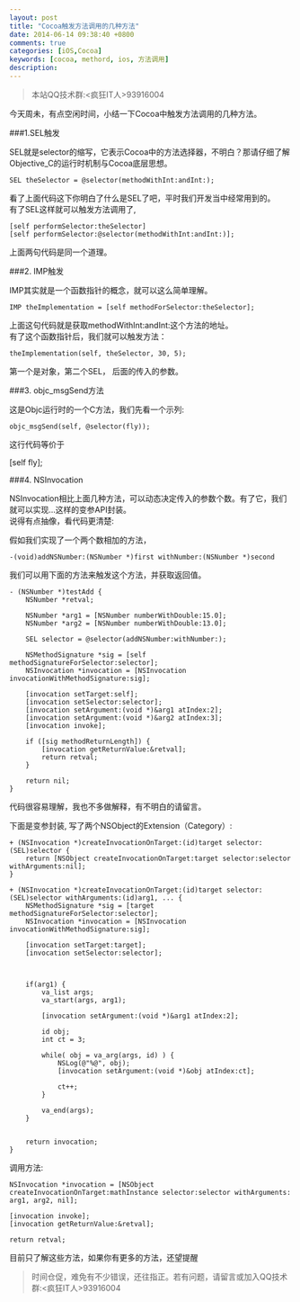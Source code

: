```yaml
---
layout: post
title: "Cocoa触发方法调用的几种方法"
date: 2014-06-14 09:38:40 +0800
comments: true
categories: [iOS,Cocoa]
keywords: [cocoa, methord, ios, 方法调用]
description: 
---
```

>本站QQ技术群:<疯狂IT人>93916004

今天周未，有点空闲时间，小结一下Cocoa中触发方法调用的几种方法。

###1.SEL触发

SEL就是selector的缩写，它表示Cocoa中的方法选择器，不明白？那请仔细了解Objective_C的运行时机制与Cocoa底层思想。 <br>

```
SEL theSelector = @selector(methodWithInt:andInt:);
```
看了上面代码这下你明白了什么是SEL了吧，平时我们开发当中经常用到的。<br>
有了SEL这样就可以触发方法调用了,<br>

```
[self performSelector:theSelector]
[self performSelector:@selector(methodWithInt:andInt:)];
```
上面两句代码是同一个道理。<br>

###2. IMP触发

IMP其实就是一个函数指针的概念，就可以这么简单理解。<br>

```
IMP theImplementation = [self methodForSelector:theSelector]; 
```
上面这句代码就是获取methodWithInt:andInt:这个方法的地址。<br>
有了这个函数指针后，我们就可以触发方法：

```
theImplementation(self, theSelector, 30, 5);
```
第一个是对象，第二个SEL， 后面的传入的参数。

###3. objc_msgSend方法

这是Objc运行时的一个C方法，我们先看一个示列:<br>

```
objc_msgSend(self, @selector(fly)); 
```
这行代码等价于<br>

[self fly];

###4. NSInvocation

NSInvocation相比上面几种方法，可以动态决定传入的参数个数。有了它，我们就可以实现...这样的变参API封装。<br>
说得有点抽像，看代码更清楚:<br>

假如我们实现了一个两个数相加的方法，

```
-(void)addNSNumber:(NSNumber *)first withNumber:(NSNumber *)second
```
我们可以用下面的方法来触发这个方法，并获取返回值。<BR>

```
- (NSNumber *)testAdd {
	NSNumber *retval;
 
	NSNumber *arg1 = [NSNumber numberWithDouble:15.0];
	NSNumber *arg2 = [NSNumber numberWithDouble:13.0];
 
	SEL selector = @selector(addNSNumber:withNumber:);
 
	NSMethodSignature *sig = [self  methodSignatureForSelector:selector];
	NSInvocation *invocation = [NSInvocation invocationWithMethodSignature:sig];
 
	[invocation setTarget:self];
	[invocation setSelector:selector];
	[invocation setArgument:(void *)&arg1 atIndex:2];
	[invocation setArgument:(void *)&arg2 atIndex:3];
	[invocation invoke];
 
 	if ([sig methodReturnLength]) {
		[invocation getReturnValue:&retval];
		return retval;
	}
	
	return nil;
}
```
代码很容易理解，我也不多做解释，有不明白的请留言。<br>

下面是变参封装, 写了两个NSObject的Extension（Category）:<br>

```
+ (NSInvocation *)createInvocationOnTarget:(id)target selector:(SEL)selector {
	return [NSObject createInvocationOnTarget:target selector:selector withArguments:nil];
}
 
+ (NSInvocation *)createInvocationOnTarget:(id)target selector:(SEL)selector withArguments:(id)arg1, ... {
	NSMethodSignature *sig = [target methodSignatureForSelector:selector];
	NSInvocation *invocation = [NSInvocation invocationWithMethodSignature:sig];
 
	[invocation setTarget:target];
	[invocation setSelector:selector];
 
 
 
	if(arg1) {
		va_list args;
		va_start(args, arg1);
 
		[invocation setArgument:(void *)&arg1 atIndex:2];
 
		id obj;
		int ct = 3;
 
		while( obj = va_arg(args, id) ) {
			NSLog(@"%@", obj);
			[invocation setArgument:(void *)&obj atIndex:ct];
 
			ct++;
		}
 
		va_end(args);
	}
 
 
	return invocation;
}
```

调用方法:

```
NSInvocation *invocation = [NSObject createInvocationOnTarget:mathInstance selector:selector withArguments: arg1, arg2, nil]; 
 
[invocation invoke];
[invocation getReturnValue:&retval];
 
return retval;
```

目前只了解这些方法，如果你有更多的方法，还望提醒<br>

>时间仓促，难免有不少错误，还往指正。若有问题，请留言或加入QQ技术群:<疯狂IT人>93916004


